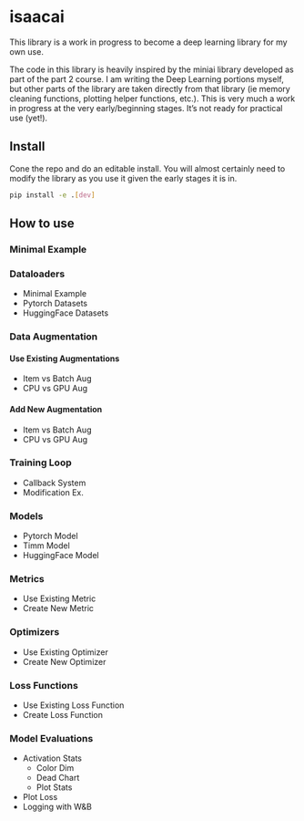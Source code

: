 isaacai
================

<!-- WARNING: THIS FILE WAS AUTOGENERATED! DO NOT EDIT! -->

This library is a work in progress to become a deep learning library for
my own use.

The code in this library is heavily inspired by the miniai library
developed as part of the part 2 course. I am writing the Deep Learning
portions myself, but other parts of the library are taken directly from
that library (ie memory cleaning functions, plotting helper functions,
etc.). This is very much a work in progress at the very early/beginning
stages. It’s not ready for practical use (yet!).

## Install

Cone the repo and do an editable install. You will almost certainly need
to modify the library as you use it given the early stages it is in.

``` sh
pip install -e .[dev]
```

## How to use

### Minimal Example

### Dataloaders

- Minimal Example
- Pytorch Datasets
- HuggingFace Datasets

### Data Augmentation

#### Use Existing Augmentations

- Item vs Batch Aug
- CPU vs GPU Aug

#### Add New Augmentation

- Item vs Batch Aug
- CPU vs GPU Aug

### Training Loop

- Callback System
- Modification Ex.

### Models

- Pytorch Model
- Timm Model
- HuggingFace Model

### Metrics

- Use Existing Metric
- Create New Metric

### Optimizers

- Use Existing Optimizer
- Create New Optimizer

### Loss Functions

- Use Existing Loss Function
- Create Loss Function

### Model Evaluations

- Activation Stats
  - Color Dim
  - Dead Chart
  - Plot Stats
- Plot Loss
- Logging with W&B
